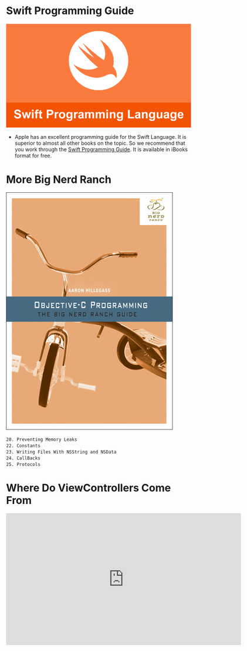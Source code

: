 # Swift Programming Guide

<img src="/images/swift.png" alt="Swift" style="width=556; height=313">

* Apple has an excellent programming guide for the Swift Language. It is superior to almost all other books on the topic. So we recommend that you work through the [Swift Programming Guide](https://developer.apple.com/library/content/documentation/Swift/Conceptual/Swift_Programming_Language/). It is available in iBooks format for free.

# More Big Nerd Ranch

<img src="/images/bnr.jpg" alt="Big Nerd Ranch Objective-C">

`20. Preventing Memory Leaks`<br>
`22. Constants`<br>
`23. Writing Files With NSString and NSData`<br>
`24. CallBacks`<br>
`25. Protocols`<br>

# Where Do ViewControllers Come From

<iframe width="640" height="360" src="https://www.youtube-nocookie.com/embed/zIufcKpDIRo?rel=0" frameborder="0" allowfullscreen></iframe>

